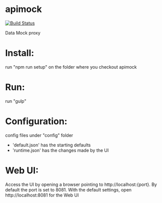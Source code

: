 apimock
=======
[![Build Status](https://travis-ci.org/zezutom/apimock-1.svg?branch=develop)](https://travis-ci.org/zezutom/apimock-1)

Data Mock proxy


Install:
=======

run "npm run setup" on the folder where you checkout apimock


Run:
======

run "gulp"


Configuration:
=============

config files under "config" folder

- 'default.json' has the starting defaults
- 'runtime.json' has the changes made by the UI

Web UI:
======

Access the UI by opening a browser pointing to http://localhost:{port}. By default the port is set to 8081. With the default settings, open http://localhost:8081 for the Web UI

